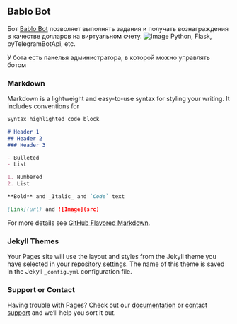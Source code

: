 ## Bablo Bot

Бот [Bablo Bot](https://t.me/bablomaker_bot) позволяет выполнять задания и получать вознаграждения в качестве долларов на виртуальном счету.
![Image](https://telegra.ph/file/cbc2f155c0ceb9a2f1ceb.png)
Python, Flask, pyTelegramBotApi, etc.

У бота есть панелья администратора, в которой можно управлять ботом

### Markdown

Markdown is a lightweight and easy-to-use syntax for styling your writing. It includes conventions for

```markdown
Syntax highlighted code block

# Header 1
## Header 2
### Header 3

- Bulleted
- List

1. Numbered
2. List

**Bold** and _Italic_ and `Code` text

[Link](url) and ![Image](src)
```

For more details see [GitHub Flavored Markdown](https://guides.github.com/features/mastering-markdown/).

### Jekyll Themes

Your Pages site will use the layout and styles from the Jekyll theme you have selected in your [repository settings](https://github.com/Treamz/Money-Maker-Bot/settings). The name of this theme is saved in the Jekyll `_config.yml` configuration file.

### Support or Contact

Having trouble with Pages? Check out our [documentation](https://help.github.com/categories/github-pages-basics/) or [contact support](https://github.com/contact) and we’ll help you sort it out.
